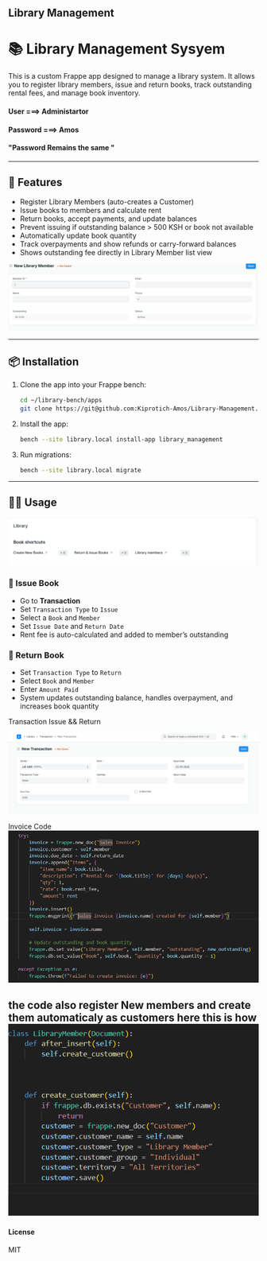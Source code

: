 ## Library Management

# 📚  Library Management Sysyem


This is a custom Frappe app designed to manage a library system. It allows you to register library members, issue and return books, track outstanding rental fees, and manage book inventory.

#### User ===> Administartor  
#### Password ===> Amos

#### "Password Remains the same "
---

## 🚀 Features

- Register Library Members (auto-creates a Customer)
- Issue books to members and calculate rent
- Return books, accept payments, and update balances
- Prevent issuing if outstanding balance > 500 KSH or book not available
- Automatically update book quantity
- Track overpayments and show refunds or carry-forward balances
- Shows outstanding fee directly in Library Member list view

![Member](/library_management//screenshot/member.png)

---

## 📦 Installation

1. Clone the app into your Frappe bench:
    ```bash
    cd ~/library-bench/apps
    git clone https://git@github.com:Kiprotich-Amos/Library-Management.git
    ```

2. Install the app:
    ```bash
    bench --site library.local install-app library_management
    ```

3. Run migrations:
    ```bash
    bench --site library.local migrate
    ```

---

## 🧑‍💻 Usage
![Dashboard](/library_management/screenshot/Library.png)


### 📖 Issue Book
- Go to **Transaction**
- Set `Transaction Type` to `Issue`
- Select a `Book` and `Member`
- Set `Issue Date` and `Return Date`
- Rent fee is auto-calculated and added to member’s outstanding

### 🔁 Return Book
- Set `Transaction Type` to `Return`
- Select `Book` and `Member`
- Enter `Amount Paid`
- System updates outstanding balance, handles overpayment, and increases book quantity

Transaction Issue && Return 

![Transaction](/library_management//screenshot/transaction.png)

Invoice Code 
![code](/library_management/screenshot/Invoice%20Code.png)


the code also register New members and create them automaticaly as customers here 
this is how
![customer](/library_management/screenshot/Customer.png)
---

#### License

MIT
